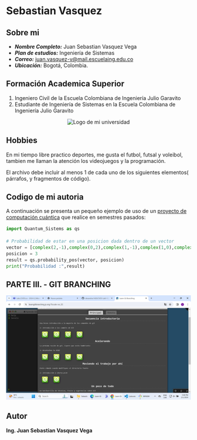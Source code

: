 # Sebastian Vasquez 

## Sobre mi
+ ___Nombre Completo:___ Juan Sebastian Vasquez Vega
+ ___Plan de estudios:___ Ingeniería de Sistemas
+ ___Correo:___ juan.vasquez-v@mail.escuelaing.edu.co
+ ___Ubicación:___ Bogotá, Colombia.

## Formación Academica Superior
1. Ingeniero Civil de la Escuela Colombiana de Ingeniería Julio Garavito
2. Estudiante de Ingeniería de Sistemas en la Escuela Colombiana de Ingeniería Julio Garavito

<div style="text-align:center;">
    <img src="https://upload.wikimedia.org/wikipedia/commons/thumb/9/91/Logo_de_la_Escuela_Colombiana_de_Ingenier%C3%ADa_-_Universidad.webp/800px-Logo_de_la_Escuela_Colombiana_de_Ingenier%C3%ADa_-_Universidad.webp.png" alt="Logo de mi universidad" width="300px">
</div>

## Hobbies
En mi tiempo libre practico deportes, me gusta el futbol, futsal y voleibol, tambien me llaman la atención los videojuegos y la programación.

El archivo debe incluir al menos 1 de cada uno de los siguientes elementos( párrafos, y fragmentos de código). 


## Codigo de mi autoria
A continuación se presenta un pequeño ejemplo de uso de un [proyecto de computación cuántica](https://github.com/Sebasvasquezz/Sistemas_Cuanticos/blob/master/README.md?plain=1) que realice en semestres pasados:

```python
import Quantum_Sistems as qs

# Probabilidad de estar en una posicion dada dentro de un vector
vector = [complex(2,-1),complex(0,2),complex(1,-1),complex(1,0),complex(0,-2),complex(2,0)]
posicion = 3
result = qs.probability_pos(vector, posicion)
print("Probabilidad :",result)
```

## PARTE III. - GIT BRANCHING
![Primera Parte](image.png)

## Autor
**Ing. Juan Sebastian Vasquez Vega**